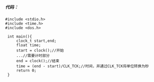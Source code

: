 
##### 代码：
	#include <stdio.h>
	#include <time.h>
	#include <dos.h>

	 int main(){
		 clock_t start,end;
		 float time;
		 start = clock();//开始
		 ...//需要计时部分
		 end = clock();//结束
		 time = (end - start)/CLK_TCK;//时间，并通过CLK_TCK将单位转换为秒
		 return 0;
	 }